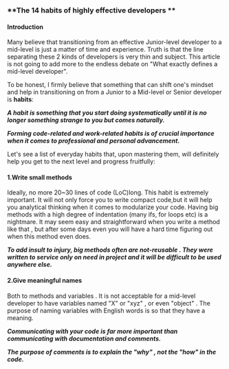 ### **The 14 habits of highly effective developers **

#### Introduction

Many believe that transitioning from an effective Junior-level developer to a mid-level is just a matter of time and experience. Truth is that the line separating these 2 kinds of developers is very thin and subject. This article is not going to add more to the endless debate on "What exactly defines a mid-level developer".

To be honest, I firmly believe that something that can shift one's mindset and help in transitioning on from a Junior to a Mid-level or Senior developer is **habits**:

***A habit is something that you start doing systematically until it is no longer something strange to you but comes naturally.***

***Forming code-related and work-related habits is of crucial importance when it comes to professional and personal advancement.***

Let's see a list of everyday habits that, upon mastering them, will definitely help you get to the next level and progress fruitfully:

#### 1.Write small methods

Ideally, no more 20~30 lines of code (LoC)long. This habit is extremely important. It will not only force you to write compact code,but it will help you analytical thinking when it comes to modularize your code. Having big methods with a high degree of indentation (many ifs, for loops etc) is a nightmare. It may seem easy and straightforward when you write a method like that , but after some days even you will have a hard time figuring out when this method even does.

***To add insult to injury, big methods often are not-reusable . They were written to service only on need in project and it will be difficult to be used anywhere else.***

#### 2.Give meaningful names

Both to methods and variables . It is not acceptable for a mid-level developer to have variables named "X" or "xyz" , or even "object" . The purpose of naming variables with English words is so that they have a meaning.

***Communicating with your code is far more important than communicating with documentation and comments.***

***The purpose of comments is to explain the "why" , not the "how" in the code.***